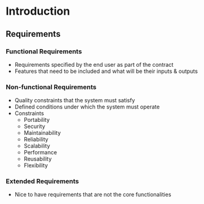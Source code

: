 # Introduction

## Requirements

### Functional Requirements

-   Requirements specified by the end user as part of the contract
-   Features that need to be included and what will be their inputs & outputs

### Non-functional Requirements

-   Quality constraints that the system must satisfy
-   Defined conditions under which the system must operate
-   Constraints
    -   Portability
    -   Security
    -   Maintainability
    -   Reliability
    -   Scalability
    -   Performance
    -   Reusability
    -   Flexibility

### Extended Requirements

-   Nice to have requirements that are not the core functionalities
